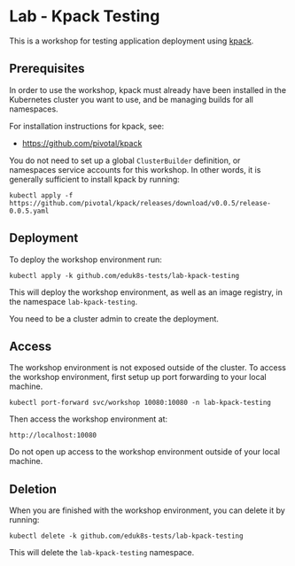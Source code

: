 Lab - Kpack Testing
===================

This is a workshop for testing application deployment using [kpack](https://github.com/pivotal/kpack).

Prerequisites
-------------

In order to use the workshop, kpack must already have been installed in the Kubernetes cluster you want to use, and be managing builds for all namespaces.

For installation instructions for kpack, see:

* https://github.com/pivotal/kpack

You do not need to set up a global `ClusterBuilder` definition, or namespaces service accounts for this workshop. In other words, it is generally sufficient to install kpack by running:

```
kubectl apply -f https://github.com/pivotal/kpack/releases/download/v0.0.5/release-0.0.5.yaml
```

Deployment
----------

To deploy the workshop environment run:

```
kubectl apply -k github.com/eduk8s-tests/lab-kpack-testing
```

This will deploy the workshop environment, as well as an image registry, in the namespace `lab-kpack-testing`.

You need to be a cluster admin to create the deployment.

Access
------

The workshop environment is not exposed outside of the cluster. To access the workshop environment, first setup up port forwarding to your local machine.

```
kubectl port-forward svc/workshop 10080:10080 -n lab-kpack-testing
```

Then access the workshop environment at:

```
http://localhost:10080
```

Do not open up access to the workshop environment outside of your local machine.

Deletion
--------

When you are finished with the workshop environment, you can delete it by running:

```
kubectl delete -k github.com/eduk8s-tests/lab-kpack-testing
```

This will delete the `lab-kpack-testing` namespace.
